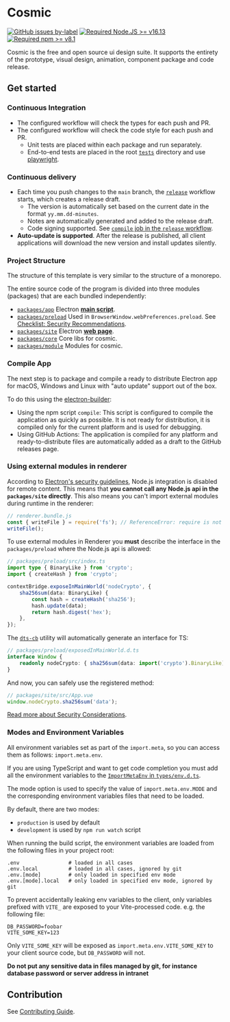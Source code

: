 # Cosmic

[![GitHub issues by-label](https://img.shields.io/github/issues/searchfe/cosmic/help%20wanted?label=issues%20need%20help&logo=github)](https://github.com/searchfe/cosmic/issues?q=label%3A%22help+wanted%22+is%3Aopen+is%3Aissue)
[![Required Node.JS >= v16.13](https://img.shields.io/static/v1?label=node&message=%3E=16.13&logo=node.js&color)](https://nodejs.org/about/releases/)
[![Required npm >= v8.1](https://img.shields.io/static/v1?label=npm&message=%3E=8.1&logo=npm&color)](https://github.com/npm/cli/releases)

Cosmic is the free and open source ui design suite. It supports the entirety of the prototype, visual design, animation, component package and code release.

## Get started

### Continuous Integration

-   The configured workflow will check the types for each push and PR.
-   The configured workflow will check the code style for each push and PR.
    -   Unit tests are placed within each package and run separately.
    -   End-to-end tests are placed in the root [`tests`](tests) directory and use [playwright].

### Continuous delivery

-   Each time you push changes to the `main` branch, the [`release`](.github/workflows/release.yml) workflow starts, which creates a release draft.
    -   The version is automatically set based on the current date in the format `yy.mm.dd-minutes`.
    -   Notes are automatically generated and added to the release draft.
    -   Code signing supported. See [`compile` job in the `release` workflow](.github/workflows/release.yml).
-   **Auto-update is supported**. After the release is published, all client applications will download the new version and install updates silently.

### Project Structure

The structure of this template is very similar to the structure of a monorepo.

The entire source code of the program is divided into three modules (packages) that are each bundled independently:

-   [`packages/app`](packages/app)
    Electron [**main script**](https://www.electronjs.org/docs/tutorial/quick-start#create-the-main-script-file).
-   [`packages/preload`](packages/preload)
    Used in `BrowserWindow.webPreferences.preload`. See [Checklist: Security Recommendations](https://www.electronjs.org/docs/tutorial/security#2-do-not-enable-nodejs-integration-for-remote-content).
-   [`packages/site`](packages/site)
    Electron [**web page**](https://www.electronjs.org/docs/tutorial/quick-start#create-a-web-page).
-   [`packages/core`](packages/core)
    Core libs for cosmic.
-   [`packages/module`](packages/module)
    Modules for cosmic.

### Compile App

The next step is to package and compile a ready to distribute Electron app for macOS, Windows and Linux with "auto update" support out of the box.

To do this using the [electron-builder]:

-   Using the npm script `compile`: This script is configured to compile the application as quickly as possible. It is not ready for distribution, it is compiled only for the current platform and is used for debugging.
-   Using GitHub Actions: The application is compiled for any platform and ready-to-distribute files are automatically added as a draft to the GitHub releases page.

### Using external modules in renderer

According to [Electron's security guidelines](https://www.electronjs.org/docs/tutorial/security#2-do-not-enable-nodejs-integration-for-remote-content), Node.js integration is disabled for remote content. This means that **you cannot call any Node.js api in the `packages/site` directly**. This also means you can't import external modules during runtime in the renderer:

```js
// renderer.bundle.js
const { writeFile } = require('fs'); // ReferenceError: require is not defined
writeFile();
```

To use external modules in Renderer you **must** describe the interface in the `packages/preload` where the Node.js api is allowed:

```ts
// packages/preload/src/index.ts
import type { BinaryLike } from 'crypto';
import { createHash } from 'crypto';

contextBridge.exposeInMainWorld('nodeCrypto', {
    sha256sum(data: BinaryLike) {
        const hash = createHash('sha256');
        hash.update(data);
        return hash.digest('hex');
    },
});
```

The [`dts-cb`](https://github.com/cawa-93/dts-for-context-bridge) utility will automatically generate an interface for TS:

```ts
// packages/preload/exposedInMainWorld.d.ts
interface Window {
    readonly nodeCrypto: { sha256sum(data: import('crypto').BinaryLike): string };
}
```

And now, you can safely use the registered method:

```ts
// packages/site/src/App.vue
window.nodeCrypto.sha256sum('data');
```

[Read more about Security Considerations](https://www.electronjs.org/docs/tutorial/context-isolation#security-considerations).

### Modes and Environment Variables

All environment variables set as part of the `import.meta`, so you can access them as follows: `import.meta.env`.

If you are using TypeScript and want to get code completion you must add all the environment variables to the [`ImportMetaEnv` in `types/env.d.ts`](types/env.d.ts).

The mode option is used to specify the value of `import.meta.env.MODE` and the corresponding environment variables files that need to be loaded.

By default, there are two modes:

-   `production` is used by default
-   `development` is used by `npm run watch` script

When running the build script, the environment variables are loaded from the following files in your project root:

```
.env                # loaded in all cases
.env.local          # loaded in all cases, ignored by git
.env.[mode]         # only loaded in specified env mode
.env.[mode].local   # only loaded in specified env mode, ignored by git
```

To prevent accidentally leaking env variables to the client, only variables prefixed with `VITE_` are exposed to your Vite-processed code. e.g. the following file:

```
DB_PASSWORD=foobar
VITE_SOME_KEY=123
```

Only `VITE_SOME_KEY` will be exposed as `import.meta.env.VITE_SOME_KEY` to your client source code, but `DB_PASSWORD` will not.

**Do not put any sensitive data in files managed by git, for instance database password or server address in intranet**

## Contribution

See [Contributing Guide](contributing.md).

[vite]: https://github.com/vitejs/vite/
[electron]: https://github.com/electron/electron
[electron-builder]: https://github.com/electron-userland/electron-builder
[vue]: https://github.com/vuejs/vue-next
[vue-router]: https://github.com/vuejs/vue-router-next/
[typescript]: https://github.com/microsoft/TypeScript/
[playwright]: https://playwright.dev
[vitest]: https://vitest.dev
[vue-tsc]: https://github.com/johnsoncodehk/vue-tsc
[eslint-plugin-vue]: https://github.com/vuejs/eslint-plugin-vue
[cawa-93-github]: https://github.com/cawa-93/
[cawa-93-sponsor]: https://www.patreon.com/Kozack/

